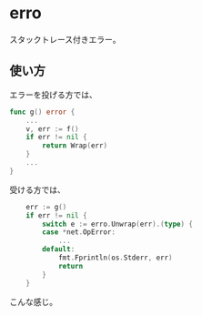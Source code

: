 # erro

スタックトレース付きエラー。


## 使い方

エラーを投げる方では、

```Go
func g() error {
	...
	v, err := f()
	if err != nil {
		return Wrap(err)
	}
	...
}
```

受ける方では、

```Go
	err := g()
	if err != nil {
		switch e := erro.Unwrap(err).(type) {
		case *net.OpError:
			...
		default:
			fmt.Fprintln(os.Stderr, err)
			return
		}
	}
```

こんな感じ。
